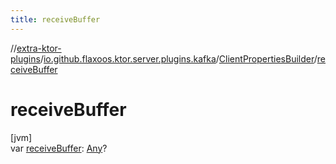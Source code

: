 ```yaml
---
title: receiveBuffer
---
```


//[extra-ktor-plugins](../../../index.md)/[io.github.flaxoos.ktor.server.plugins.kafka](../index.md)/[ClientPropertiesBuilder](index.md)/[receiveBuffer](receive-buffer.md)

# receiveBuffer

[jvm]\
var [receiveBuffer](receive-buffer.md): [Any](https://kotlinlang.org/api/latest/jvm/stdlib/kotlin/-any/index.md)?




